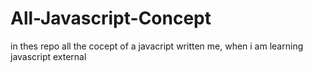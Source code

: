 # All-Javascript-Concept
in thes repo all the cocept of a javacript written me, when i am learning javascript external
